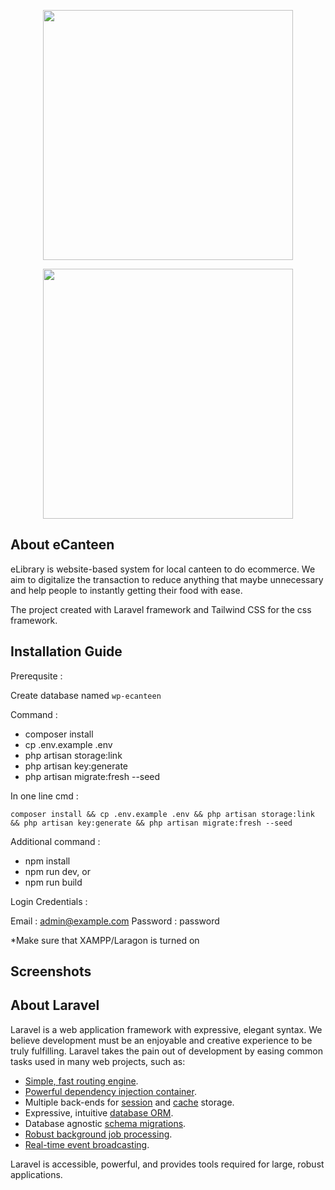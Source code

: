 <p align="center"><a href="https://laravel.com" target="_blank"><img src="https://raw.githubusercontent.com/laravel/art/master/logo-lockup/5%20SVG/2%20CMYK/1%20Full%20Color/laravel-logolockup-cmyk-red.svg" width="400"></a></p>
<p align="center"><a href="https://tailwindcss.com" target="_blank"><img src="https://i.postimg.cc/Z5ns5BtK/Tailwind-CSS-logo-svg.png" width="400"></a></p>

## About eCanteen

eLibrary is website-based system for local canteen to do ecommerce. We aim to digitalize the transaction to reduce anything that maybe unnecessary and help people to instantly getting their food with ease.

The project created with Laravel framework and Tailwind CSS for the css framework.

## Installation Guide
Prerequsite :

Create database named `wp-ecanteen`

Command :
- composer install
- cp .env.example .env
- php artisan storage:link
- php artisan key:generate
- php artisan migrate:fresh --seed

In one line cmd :

`composer install && cp .env.example .env && php artisan storage:link && php artisan key:generate && php artisan migrate:fresh --seed`

Additional command :
- npm install
- npm run dev, or
- npm run build

Login Credentials :

Email : admin@example.com
Password : password

*Make sure that XAMPP/Laragon is turned on

## Screenshots

## About Laravel

Laravel is a web application framework with expressive, elegant syntax. We believe development must be an enjoyable and creative experience to be truly fulfilling. Laravel takes the pain out of development by easing common tasks used in many web projects, such as:

- [Simple, fast routing engine](https://laravel.com/docs/routing).
- [Powerful dependency injection container](https://laravel.com/docs/container).
- Multiple back-ends for [session](https://laravel.com/docs/session) and [cache](https://laravel.com/docs/cache) storage.
- Expressive, intuitive [database ORM](https://laravel.com/docs/eloquent).
- Database agnostic [schema migrations](https://laravel.com/docs/migrations).
- [Robust background job processing](https://laravel.com/docs/queues).
- [Real-time event broadcasting](https://laravel.com/docs/broadcasting).

Laravel is accessible, powerful, and provides tools required for large, robust applications.

